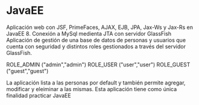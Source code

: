 # JavaEE
Aplicación web con JSF, PrimeFaces, AJAX, EJB, JPA, Jax-Ws y Jax-Rs en JavaEE 8. Conexión a MySql medienta JTA con servidor GlassFish
Aplicación de gestión de una base de datos de personas y usuarios que cuenta con seguridad y distintos roles gestionados a través del servidor GlassFish.

ROLE_ADMIN ("admin","admin")
ROLE_USER ("user","user")
ROLE_GUEST ("guest","guest")

La aplicación lista a las personas por default y también permite agregar, modificar y eleiminar a las mismas.
Esta aplicación tiene como única finalidad practicar JavaEE
